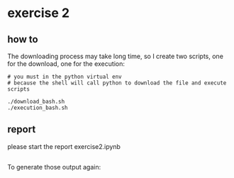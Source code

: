 # exercise 2
## how to
The downloading process may take long time, so I create two scripts, 
one for the download, one for the execution:  
```
# you must in the python virtual env 
# because the shell will call python to download the file and execute scripts

./download_bash.sh
./execution_bash.sh

```
## report
please start the report exercise2.ipynb  

## 
To generate those output again:  

